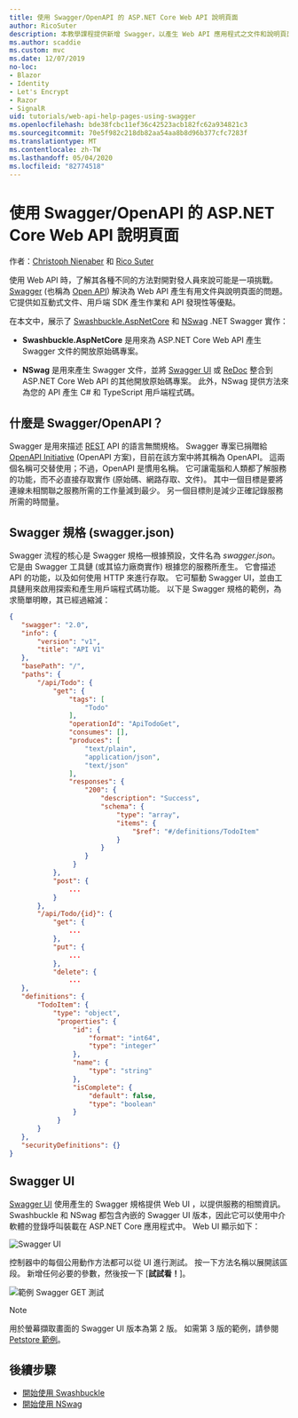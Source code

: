 ```yaml
---
title: 使用 Swagger/OpenAPI 的 ASP.NET Core Web API 說明頁面
author: RicoSuter
description: 本教學課程提供新增 Swagger，以產生 Web API 應用程式之文件和說明頁面的逐步解說。
ms.author: scaddie
ms.custom: mvc
ms.date: 12/07/2019
no-loc:
- Blazor
- Identity
- Let's Encrypt
- Razor
- SignalR
uid: tutorials/web-api-help-pages-using-swagger
ms.openlocfilehash: bde38fcbc11ef36c42523acb182fc62a934821c3
ms.sourcegitcommit: 70e5f982c218db82aa54aa8b8d96b377cfc7283f
ms.translationtype: MT
ms.contentlocale: zh-TW
ms.lasthandoff: 05/04/2020
ms.locfileid: "82774518"
---
```

# <a name="aspnet-core-web-api-help-pages-with-swagger--openapi"></a>使用 Swagger/OpenAPI 的 ASP.NET Core Web API 說明頁面

作者：[Christoph Nienaber](https://twitter.com/zuckerthoben) 和 [Rico Suter](https://blog.rsuter.com/)

使用 Web API 時，了解其各種不同的方法對開對發人員來說可能是一項挑戰。 [Swagger](https://swagger.io/) (也稱為 [Open API](https://www.openapis.org/)) 解決為 Web API 產生有用文件與說明頁面的問題。 它提供如互動式文件、用戶端 SDK 產生作業和 API 發現性等優點。

在本文中，展示了 [Swashbuckle.AspNetCore](https://github.com/domaindrivendev/Swashbuckle.AspNetCore) 和 [NSwag](https://github.com/RicoSuter/NSwag) .NET Swagger 實作：

* **Swashbuckle.AspNetCore** 是用來為 ASP.NET Core Web API 產生 Swagger 文件的開放原始碼專案。

* **NSwag** 是用來產生 Swagger 文件，並將 [Swagger UI](https://swagger.io/swagger-ui/) 或 [ReDoc](https://github.com/Rebilly/ReDoc) 整合到 ASP.NET Core Web API 的其他開放原始碼專案。 此外，NSwag 提供方法來為您的 API 產生 C# 和 TypeScript 用戶端程式碼。

## <a name="what-is-swagger--openapi"></a>什麼是 Swagger/OpenAPI？

Swagger 是用來描述 [REST](https://en.wikipedia.org/wiki/Representational_state_transfer) API 的語言無關規格。 Swagger 專案已捐贈給 [OpenAPI Initiative](https://www.openapis.org/) (OpenAPI 方案)，目前在該方案中將其稱為 OpenAPI。 這兩個名稱可交替使用；不過，OpenAPI 是慣用名稱。 它可讓電腦和人類都了解服務的功能，而不必直接存取實作 (原始碼、網路存取、文件)。 其中一個目標是要將連線未相關聯之服務所需的工作量減到最少。 另一個目標則是減少正確記錄服務所需的時間量。

## <a name="swagger-specification-swaggerjson"></a>Swagger 規格 (swagger.json)

Swagger 流程的核心是 Swagger 規格&mdash;根據預設，文件名為 *swagger.json*。 它是由 Swagger 工具鏈 (或其協力廠商實作) 根據您的服務所產生。 它會描述 API 的功能，以及如何使用 HTTP 來進行存取。 它可驅動 Swagger UI，並由工具鏈用來啟用探索和產生用戶端程式碼功能。 以下是 Swagger 規格的範例，為求簡單明瞭，其已經過縮減：

```json
{
   "swagger": "2.0",
   "info": {
       "version": "v1",
       "title": "API V1"
   },
   "basePath": "/",
   "paths": {
       "/api/Todo": {
           "get": {
               "tags": [
                   "Todo"
               ],
               "operationId": "ApiTodoGet",
               "consumes": [],
               "produces": [
                   "text/plain",
                   "application/json",
                   "text/json"
               ],
               "responses": {
                   "200": {
                       "description": "Success",
                       "schema": {
                           "type": "array",
                           "items": {
                               "$ref": "#/definitions/TodoItem"
                           }
                       }
                   }
                }
           },
           "post": {
               ...
           }
       },
       "/api/Todo/{id}": {
           "get": {
               ...
           },
           "put": {
               ...
           },
           "delete": {
               ...
   },
   "definitions": {
       "TodoItem": {
           "type": "object",
            "properties": {
                "id": {
                    "format": "int64",
                    "type": "integer"
                },
                "name": {
                    "type": "string"
                },
                "isComplete": {
                    "default": false,
                    "type": "boolean"
                }
            }
       }
   },
   "securityDefinitions": {}
}
```

## <a name="swagger-ui"></a>Swagger UI

[Swagger UI](https://swagger.io/swagger-ui/) 使用產生的 Swagger 規格提供 Web UI ，以提供服務的相關資訊。 Swashbuckle 和 NSwag 都包含內嵌的 Swagger UI 版本，因此它可以使用中介軟體的登錄呼叫裝載在 ASP.NET Core 應用程式中。 Web UI 顯示如下：

![Swagger UI](web-api-help-pages-using-swagger/_static/swagger-ui.png)

控制器中的每個公用動作方法都可以從 UI 進行測試。 按一下方法名稱以展開該區段。 新增任何必要的參數，然後按一下 [**試試看！**]。

![範例 Swagger GET 測試](web-api-help-pages-using-swagger/_static/get-try-it-out.png)

> [!NOTE]
> 用於螢幕擷取畫面的 Swagger UI 版本為第 2 版。 如需第 3 版的範例，請參閱 [Petstore 範例](https://petstore.swagger.io/)。

## <a name="next-steps"></a>後續步驟

* [開始使用 Swashbuckle](xref:tutorials/get-started-with-swashbuckle)
* [開始使用 NSwag](xref:tutorials/get-started-with-nswag)
